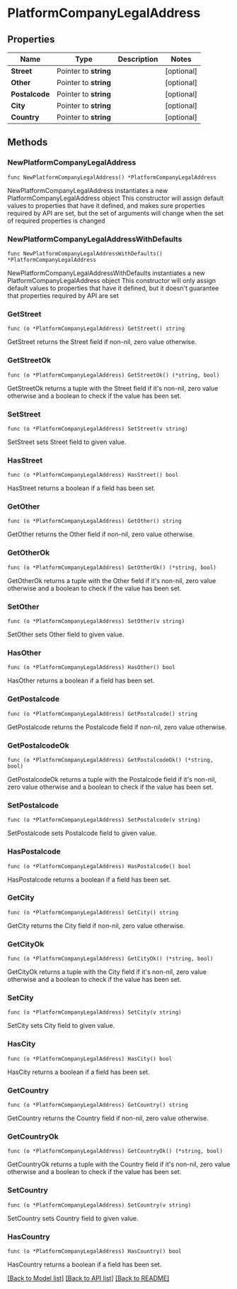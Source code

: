 # PlatformCompanyLegalAddress

## Properties

Name | Type | Description | Notes
------------ | ------------- | ------------- | -------------
**Street** | Pointer to **string** |  | [optional] 
**Other** | Pointer to **string** |  | [optional] 
**Postalcode** | Pointer to **string** |  | [optional] 
**City** | Pointer to **string** |  | [optional] 
**Country** | Pointer to **string** |  | [optional] 

## Methods

### NewPlatformCompanyLegalAddress

`func NewPlatformCompanyLegalAddress() *PlatformCompanyLegalAddress`

NewPlatformCompanyLegalAddress instantiates a new PlatformCompanyLegalAddress object
This constructor will assign default values to properties that have it defined,
and makes sure properties required by API are set, but the set of arguments
will change when the set of required properties is changed

### NewPlatformCompanyLegalAddressWithDefaults

`func NewPlatformCompanyLegalAddressWithDefaults() *PlatformCompanyLegalAddress`

NewPlatformCompanyLegalAddressWithDefaults instantiates a new PlatformCompanyLegalAddress object
This constructor will only assign default values to properties that have it defined,
but it doesn't guarantee that properties required by API are set

### GetStreet

`func (o *PlatformCompanyLegalAddress) GetStreet() string`

GetStreet returns the Street field if non-nil, zero value otherwise.

### GetStreetOk

`func (o *PlatformCompanyLegalAddress) GetStreetOk() (*string, bool)`

GetStreetOk returns a tuple with the Street field if it's non-nil, zero value otherwise
and a boolean to check if the value has been set.

### SetStreet

`func (o *PlatformCompanyLegalAddress) SetStreet(v string)`

SetStreet sets Street field to given value.

### HasStreet

`func (o *PlatformCompanyLegalAddress) HasStreet() bool`

HasStreet returns a boolean if a field has been set.

### GetOther

`func (o *PlatformCompanyLegalAddress) GetOther() string`

GetOther returns the Other field if non-nil, zero value otherwise.

### GetOtherOk

`func (o *PlatformCompanyLegalAddress) GetOtherOk() (*string, bool)`

GetOtherOk returns a tuple with the Other field if it's non-nil, zero value otherwise
and a boolean to check if the value has been set.

### SetOther

`func (o *PlatformCompanyLegalAddress) SetOther(v string)`

SetOther sets Other field to given value.

### HasOther

`func (o *PlatformCompanyLegalAddress) HasOther() bool`

HasOther returns a boolean if a field has been set.

### GetPostalcode

`func (o *PlatformCompanyLegalAddress) GetPostalcode() string`

GetPostalcode returns the Postalcode field if non-nil, zero value otherwise.

### GetPostalcodeOk

`func (o *PlatformCompanyLegalAddress) GetPostalcodeOk() (*string, bool)`

GetPostalcodeOk returns a tuple with the Postalcode field if it's non-nil, zero value otherwise
and a boolean to check if the value has been set.

### SetPostalcode

`func (o *PlatformCompanyLegalAddress) SetPostalcode(v string)`

SetPostalcode sets Postalcode field to given value.

### HasPostalcode

`func (o *PlatformCompanyLegalAddress) HasPostalcode() bool`

HasPostalcode returns a boolean if a field has been set.

### GetCity

`func (o *PlatformCompanyLegalAddress) GetCity() string`

GetCity returns the City field if non-nil, zero value otherwise.

### GetCityOk

`func (o *PlatformCompanyLegalAddress) GetCityOk() (*string, bool)`

GetCityOk returns a tuple with the City field if it's non-nil, zero value otherwise
and a boolean to check if the value has been set.

### SetCity

`func (o *PlatformCompanyLegalAddress) SetCity(v string)`

SetCity sets City field to given value.

### HasCity

`func (o *PlatformCompanyLegalAddress) HasCity() bool`

HasCity returns a boolean if a field has been set.

### GetCountry

`func (o *PlatformCompanyLegalAddress) GetCountry() string`

GetCountry returns the Country field if non-nil, zero value otherwise.

### GetCountryOk

`func (o *PlatformCompanyLegalAddress) GetCountryOk() (*string, bool)`

GetCountryOk returns a tuple with the Country field if it's non-nil, zero value otherwise
and a boolean to check if the value has been set.

### SetCountry

`func (o *PlatformCompanyLegalAddress) SetCountry(v string)`

SetCountry sets Country field to given value.

### HasCountry

`func (o *PlatformCompanyLegalAddress) HasCountry() bool`

HasCountry returns a boolean if a field has been set.


[[Back to Model list]](../README.md#documentation-for-models) [[Back to API list]](../README.md#documentation-for-api-endpoints) [[Back to README]](../README.md)


